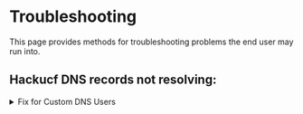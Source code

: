 # Troubleshooting

This page provides methods for troubleshooting problems the end user may run into.

## Hackucf DNS records not resolving:
   <details>
      <summary>Fix for Custom DNS Users</summary><br>
      <span>If you run your own local DNS and you cannot resolve horizon.hackucf.cloud with nslookup, then you will need to add the following to your Records.</span></br></br>
      <span>DNS Records:</span>
      <table>
         <tr>
            <th>Domain</th>
            <th>IP Address</th>
         </tr>
         <tr>
            <td>cloud.hackucf</td>
            <td>10.4.4.10</td>
         </tr>
      </table>
      <span>CNAME Records:</span>
      <table>
         <tr>
            <th>FQDN</th>
            <th>Domain</th>
         </tr>
         <tr>
            <td>horizon.hackucf.cloud</td>
            <td>cloud.hackucf</td>
         </tr>
         <tr>
            <td>api.hackucf.cloud</td>
            <td>cloud.hackucf</td>
         </tr>
      </table>
   </details>